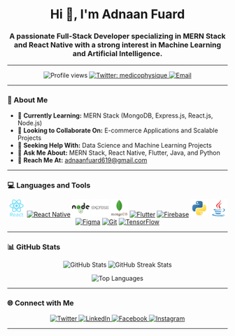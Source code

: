 <h1 align="center">Hi 👋, I'm Adnaan Fuard</h1>
<h3 align="center">A passionate Full-Stack Developer specializing in MERN Stack and React Native with a strong interest in Machine Learning and Artificial Intelligence.</h3>

---

<p align="center">
  <img src="https://komarev.com/ghpvc/?username=adnaan619&label=Profile%20views&color=0e75b6&style=flat" alt="Profile views" />
  <a href="https://twitter.com/medicophysique" target="_blank">
    <img src="https://img.shields.io/twitter/follow/medicophysique?logo=twitter&style=for-the-badge" alt="Twitter: medicophysique" />
  </a>
  <a href="mailto:adnaanfuard619@gmail.com">
    <img src="https://img.shields.io/badge/Email-adnaanfuard619@gmail.com-teal?style=for-the-badge&logo=gmail" alt="Email" />
  </a>
</p>

---

### 🚀 About Me
- 🌱 **Currently Learning:** MERN Stack (MongoDB, Express.js, React.js, Node.js)
- 👯 **Looking to Collaborate On:** E-commerce Applications and Scalable Projects
- 🤝 **Seeking Help With:** Data Science and Machine Learning Projects
- 💬 **Ask Me About:** MERN Stack, React Native, Flutter, Java, and Python
- 📧 **Reach Me At:** [adnaanfuard619@gmail.com](mailto:adnaanfuard619@gmail.com)

---


### 💻 Languages and Tools
<p align="center">
  <a href="https://reactjs.org/" target="_blank"><img src="https://raw.githubusercontent.com/devicons/devicon/master/icons/react/react-original-wordmark.svg" alt="React" width="40" height="40" /></a>
  <a href="https://reactnative.dev/" target="_blank"><img src="https://reactnative.dev/img/header_logo.svg" alt="React Native" width="40" height="40" /></a>
  <a href="https://nodejs.org" target="_blank"><img src="https://raw.githubusercontent.com/devicons/devicon/master/icons/nodejs/nodejs-original-wordmark.svg" alt="Node.js" width="40" height="40" /></a>
  <a href="https://expressjs.com" target="_blank"><img src="https://raw.githubusercontent.com/devicons/devicon/master/icons/express/express-original-wordmark.svg" alt="Express.js" width="40" height="40" /></a>
  <a href="https://www.mongodb.com/" target="_blank"><img src="https://raw.githubusercontent.com/devicons/devicon/master/icons/mongodb/mongodb-original-wordmark.svg" alt="MongoDB" width="40" height="40" /></a>
  <a href="https://flutter.dev" target="_blank"><img src="https://www.vectorlogo.zone/logos/flutterio/flutterio-icon.svg" alt="Flutter" width="40" height="40" /></a>
  <a href="https://firebase.google.com/" target="_blank"><img src="https://www.vectorlogo.zone/logos/firebase/firebase-icon.svg" alt="Firebase" width="40" height="40" /></a>
  <a href="https://www.python.org/" target="_blank"><img src="https://raw.githubusercontent.com/devicons/devicon/master/icons/python/python-original.svg" alt="Python" width="40" height="40" /></a>
  <a href="https://www.java.com/" target="_blank"><img src="https://raw.githubusercontent.com/devicons/devicon/master/icons/java/java-original.svg" alt="Java" width="40" height="40" /></a>
  <a href="https://www.figma.com/" target="_blank"><img src="https://www.vectorlogo.zone/logos/figma/figma-icon.svg" alt="Figma" width="40" height="40" /></a>
  <a href="https://git-scm.com/" target="_blank"><img src="https://www.vectorlogo.zone/logos/git-scm/git-scm-icon.svg" alt="Git" width="40" height="40" /></a>
  <a href="https://www.tensorflow.org" target="_blank"><img src="https://www.vectorlogo.zone/logos/tensorflow/tensorflow-icon.svg" alt="TensorFlow" width="40" height="40" /></a>
</p>

---

### 📊 GitHub Stats
<p align="center">
  <img src="https://github-readme-stats.vercel.app/api?username=adnaan619&show_icons=true&theme=radical" alt="GitHub Stats" />
  <img src="https://github-readme-streak-stats.herokuapp.com/?user=adnaan619&theme=radical" alt="GitHub Streak Stats" />
</p>
<p align="center">
  <img src="https://github-readme-stats.vercel.app/api/top-langs?username=adnaan619&show_icons=true&locale=en&layout=compact&theme=radical" alt="Top Languages" />
</p>

---

### 🌐 Connect with Me
<p align="center">
  <a href="https://twitter.com/medicophysique" target="_blank">
    <img src="https://raw.githubusercontent.com/rahuldkjain/github-profile-readme-generator/master/src/images/icons/Social/twitter.svg" alt="Twitter" width="40" height="40" />
  </a>
  <a href="https://linkedin.com/in/adnaanfuard" target="_blank">
    <img src="https://raw.githubusercontent.com/rahuldkjain/github-profile-readme-generator/master/src/images/icons/Social/linked-in-alt.svg" alt="LinkedIn" width="40" height="40" />
  </a>
  <a href="https://fb.com/adnaan.fuard" target="_blank">
    <img src="https://raw.githubusercontent.com/rahuldkjain/github-profile-readme-generator/master/src/images/icons/Social/facebook.svg" alt="Facebook" width="40" height="40" />
  </a>
  <a href="https://instagram.com/adnaan101" target="_blank">
    <img src="https://raw.githubusercontent.com/rahuldkjain/github-profile-readme-generator/master/src/images/icons/Social/instagram.svg" alt="Instagram" width="40" height="40" />
  </a>
</p>

---
